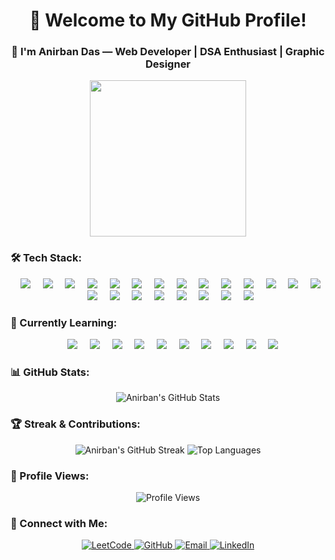 <!-- Banner Image -->
<h1 align="center">👋 Welcome to My GitHub Profile!</h1>
<h3 align="center">🚀 I'm Anirban Das — Web Developer | DSA Enthusiast | Graphic Designer</h3>


<!-- Coding GIF -->
<p align="center">
  <img src="https://media.giphy.com/media/M9gbBd9nbDrOTu1Mqx/giphy.gif" width="250"/>
</p>

### 🛠️ Tech Stack:
<p align="center">     <img src="https://img.shields.io/badge/C-00599C?style=flat&logo=c&logoColor=white"/>     <img src="https://img.shields.io/badge/C++-00599C?style=flat&logo=c%2B%2B&logoColor=white"/>     <img src="https://img.shields.io/badge/Python-3776AB?style=flat&logo=python&logoColor=white"/>     <img src="https://img.shields.io/badge/HTML5-E34F26?style=flat&logo=html5&logoColor=white"/>     <img src="https://img.shields.io/badge/CSS3-1572B6?style=flat&logo=css3&logoColor=white"/>     <img src="https://img.shields.io/badge/JavaScript-F7DF1E?style=flat&logo=javascript&logoColor=black"/>     <img src="https://img.shields.io/badge/TailwindCSS-38B2AC?style=flat&logo=tailwind-css&logoColor=white"/>     <img src="https://img.shields.io/badge/Numpy-013243?style=flat&logo=numpy&logoColor=white"/>     <img src="https://img.shields.io/badge/Pandas-150458?style=flat&logo=pandas&logoColor=white"/>     <img src="https://img.shields.io/badge/Matplotlib-11557C?style=flat&logo=plotly&logoColor=white"/>     <img src="https://img.shields.io/badge/Seaborn-2E6E9E?style=flat&logo=python&logoColor=white"/>     <img src="https://img.shields.io/badge/Excel-217346?style=flat&logo=microsoft-excel&logoColor=white"/>     <img src="https://img.shields.io/badge/Power%20BI-F2C811?style=flat&logo=powerbi&logoColor=black"/>     <img src="https://img.shields.io/badge/Git-F05032?style=flat&logo=git&logoColor=white"/>     <img src="https://img.shields.io/badge/GitHub-181717?style=flat&logo=github&logoColor=white"/>     <img src="https://img.shields.io/badge/Data%20Structures-4CAF50?style=flat&logo=files&logoColor=white"/>     <img src="https://img.shields.io/badge/Algorithms-8E44AD?style=flat&logo=codeforces&logoColor=white"/>     <img src="https://img.shields.io/badge/SQL-4479A1?style=flat&logo=mysql&logoColor=white"/>     <img src="https://img.shields.io/badge/Graphic%20Design-E44D26?style=flat&logo=adobe-illustrator&logoColor=white"/>     <img src="https://img.shields.io/badge/Canva-00C4CC?style=flat&logo=canva&logoColor=white"/>     <img src="https://img.shields.io/badge/Figma-F24E1E?style=flat&logo=figma&logoColor=white"/>     <img src="https://img.shields.io/badge/ChatGPT-41B883?style=flat&logo=openai&logoColor=white"/> </p>

### 🌟 Currently Learning:
<p align="center">     <img src="https://img.shields.io/badge/JavaScript-Advanced-F7DF1E?style=flat&logo=javascript&logoColor=black"/>     <img src="https://img.shields.io/badge/React.js-20232A?style=flat&logo=react&logoColor=61DAFB"/>     <img src="https://img.shields.io/badge/Frontend%20Development-FF6F61?style=flat&logo=webcomponents.org&logoColor=white"/>     <img src="https://img.shields.io/badge/Express.js-000000?style=flat&logo=express&logoColor=white"/>     <img src="https://img.shields.io/badge/Node.js-339933?style=flat&logo=node.js&logoColor=white"/>     <img src="https://img.shields.io/badge/MongoDB-47A248?style=flat&logo=mongodb&logoColor=white"/>     <img src="https://img.shields.io/badge/Data%20Structures%20&%20Algorithms-4CAF50?style=flat&logo=codeforces&logoColor=white"/>     <img src="https://img.shields.io/badge/Data%20Science-00758F?style=flat&logo=jupyter&logoColor=white"/>     <img src="https://img.shields.io/badge/Machine%20Learning-FF6F00?style=flat&logo=scikit-learn&logoColor=white"/>     <img src="https://img.shields.io/badge/AI%20%26%20ML-FF4081?style=flat&logo=openai&logoColor=white"/> </p>

### 📊 GitHub Stats:
<p align="center">
  <img src="https://github-readme-stats.vercel.app/api?username=imanirbandas&show_icons=true&theme=radical" alt="Anirban's GitHub Stats"/>
</p>

### 🏆 Streak & Contributions:
<p align="center">
  <img src="https://github-readme-streak-stats.herokuapp.com/?user=imanirbandas&theme=radical" alt="Anirban's GitHub Streak"/>
  <img src="https://github-readme-stats.vercel.app/api/top-langs/?username=imanirbandas&layout=compact&theme=radical" alt="Top Languages"/>
</p>

### 👀 Profile Views:
<p align="center">
  <img src="https://komarev.com/ghpvc/?username=imanirbandas&color=blue" alt="Profile Views"/>
</p>

### 💌 Connect with Me:
<p align="center">
  <a href="https://leetcode.com/u/anirban2025/">
    <img src="https://img.shields.io/badge/LeetCode-orange?style=flat&logo=leetcode" alt="LeetCode">
  </a>
  <a href="https://github.com/imanirbandas">
    <img src="https://img.shields.io/badge/GitHub-black?style=flat&logo=github" alt="GitHub">
  </a>
  <a href="mailto:anirbaneducation2025@gmail.com">
    <img src="https://img.shields.io/badge/Email-D14836?style=flat&logo=gmail&logoColor=white" alt="Email">
  </a>
  <a href="https://www.linkedin.com/in/itsanirbandas">
    <img src="https://img.shields.io/badge/LinkedIn-0A66C2?style=flat&logo=linkedin&logoColor=white" alt="LinkedIn">
  </a>
</p>




